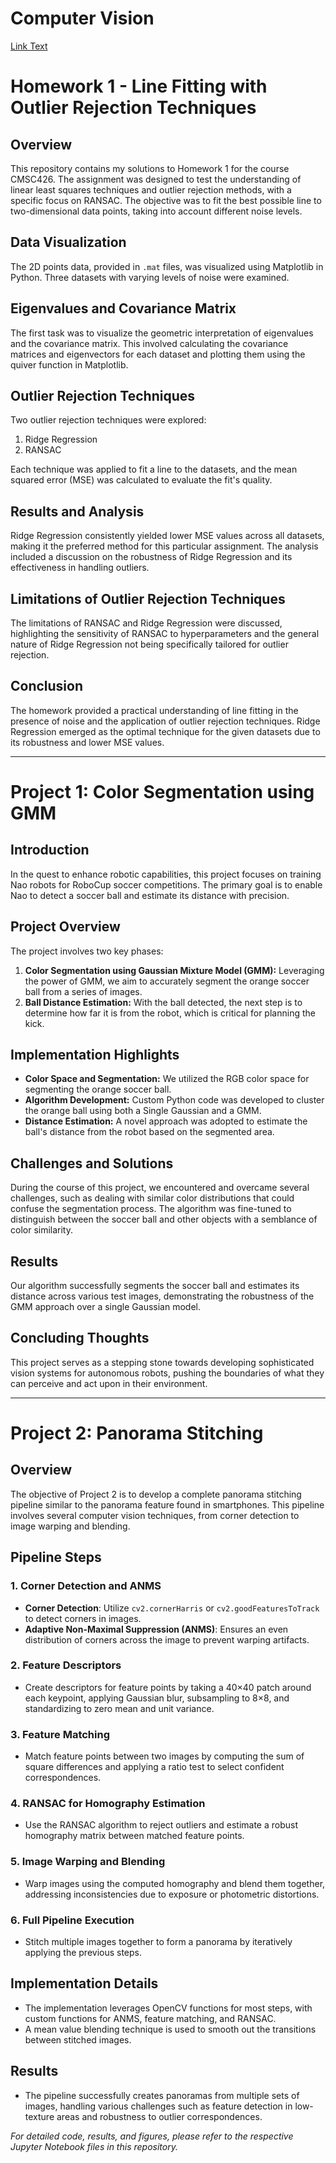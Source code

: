 # Computer Vision
[Link Text](https://github.com/ypeng12/ComputerVision/blob/main/Gradient_Surfing.pdf)
# Homework 1 - Line Fitting with Outlier Rejection Techniques

## Overview
This repository contains my solutions to Homework 1 for the course CMSC426. The assignment was designed to test the understanding of linear least squares techniques and outlier rejection methods, with a specific focus on RANSAC. The objective was to fit the best possible line to two-dimensional data points, taking into account different noise levels.

## Data Visualization
The 2D points data, provided in `.mat` files, was visualized using Matplotlib in Python. Three datasets with varying levels of noise were examined.

## Eigenvalues and Covariance Matrix
The first task was to visualize the geometric interpretation of eigenvalues and the covariance matrix. This involved calculating the covariance matrices and eigenvectors for each dataset and plotting them using the quiver function in Matplotlib.

## Outlier Rejection Techniques
Two outlier rejection techniques were explored:
1. Ridge Regression
2. RANSAC

Each technique was applied to fit a line to the datasets, and the mean squared error (MSE) was calculated to evaluate the fit's quality.

## Results and Analysis
Ridge Regression consistently yielded lower MSE values across all datasets, making it the preferred method for this particular assignment. The analysis included a discussion on the robustness of Ridge Regression and its effectiveness in handling outliers.

## Limitations of Outlier Rejection Techniques
The limitations of RANSAC and Ridge Regression were discussed, highlighting the sensitivity of RANSAC to hyperparameters and the general nature of Ridge Regression not being specifically tailored for outlier rejection.

## Conclusion
The homework provided a practical understanding of line fitting in the presence of noise and the application of outlier rejection techniques. Ridge Regression emerged as the optimal technique for the given datasets due to its robustness and lower MSE values.

---

#  Project 1: Color Segmentation using GMM

## Introduction

In the quest to enhance robotic capabilities, this project focuses on training Nao robots for RoboCup soccer competitions. The primary goal is to enable Nao to detect a soccer ball and estimate its distance with precision.

## Project Overview

The project involves two key phases:
1. **Color Segmentation using Gaussian Mixture Model (GMM):** Leveraging the power of GMM, we aim to accurately segment the orange soccer ball from a series of images.
2. **Ball Distance Estimation:** With the ball detected, the next step is to determine how far it is from the robot, which is critical for planning the kick.

## Implementation Highlights

- **Color Space and Segmentation:** We utilized the RGB color space for segmenting the orange soccer ball.
- **Algorithm Development:** Custom Python code was developed to cluster the orange ball using both a Single Gaussian and a GMM.
- **Distance Estimation:** A novel approach was adopted to estimate the ball's distance from the robot based on the segmented area.

## Challenges and Solutions

During the course of this project, we encountered and overcame several challenges, such as dealing with similar color distributions that could confuse the segmentation process. The algorithm was fine-tuned to distinguish between the soccer ball and other objects with a semblance of color similarity.

## Results

Our algorithm successfully segments the soccer ball and estimates its distance across various test images, demonstrating the robustness of the GMM approach over a single Gaussian model.

## Concluding Thoughts

This project serves as a stepping stone towards developing sophisticated vision systems for autonomous robots, pushing the boundaries of what they can perceive and act upon in their environment.

---
#  Project 2: Panorama Stitching

## Overview
The objective of Project 2 is to develop a complete panorama stitching pipeline similar to the panorama feature found in smartphones. This pipeline involves several computer vision techniques, from corner detection to image warping and blending.

## Pipeline Steps

### 1. Corner Detection and ANMS
- **Corner Detection**: Utilize `cv2.cornerHarris` or `cv2.goodFeaturesToTrack` to detect corners in images.
- **Adaptive Non-Maximal Suppression (ANMS)**: Ensures an even distribution of corners across the image to prevent warping artifacts.

### 2. Feature Descriptors
- Create descriptors for feature points by taking a 40×40 patch around each keypoint, applying Gaussian blur, subsampling to 8×8, and standardizing to zero mean and unit variance.

### 3. Feature Matching
- Match feature points between two images by computing the sum of square differences and applying a ratio test to select confident correspondences.

### 4. RANSAC for Homography Estimation
- Use the RANSAC algorithm to reject outliers and estimate a robust homography matrix between matched feature points.

### 5. Image Warping and Blending
- Warp images using the computed homography and blend them together, addressing inconsistencies due to exposure or photometric distortions.

### 6. Full Pipeline Execution
- Stitch multiple images together to form a panorama by iteratively applying the previous steps.

## Implementation Details

- The implementation leverages OpenCV functions for most steps, with custom functions for ANMS, feature matching, and RANSAC.
- A mean value blending technique is used to smooth out the transitions between stitched images.

## Results

- The pipeline successfully creates panoramas from multiple sets of images, handling various challenges such as feature detection in low-texture areas and robustness to outlier correspondences.


*For detailed code, results, and figures, please refer to the respective Jupyter Notebook files in this repository.*
